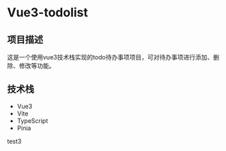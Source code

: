 # Vue3-todolist

## 项目描述

这是一个使用vue3技术栈实现的todo待办事项项目，可对待办事项进行添加、删除、修改等功能。

## 技术栈

* Vue3
* Vite
* TypeScript
* Pinia


test3
